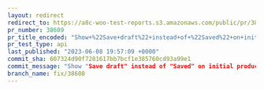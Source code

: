 ```yaml
---
layout: redirect
redirect_to: https://a8c-woo-test-reports.s3.amazonaws.com/public/pr/38609/api/index.html
pr_number: 38609
pr_title_encoded: "Show+%22Save+draft%22+instead+of+%22Saved%22+on+initial+product+page"
pr_test_type: api
last_published: "2023-06-08 19:57:09 +0000"
commit_sha: 607324d90f7281617bb7bcf1e385760cd93a99e1
commit_message: "Show "Save draft" instead of "Saved" on initial product page"
branch_name: fix/38608
---
```

